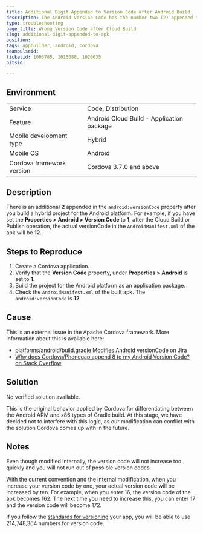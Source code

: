 ```yaml
---
title: Additional Digit Appended to Version Code after Android Build
description: The Android Version Code has the number two (2) appended to it after an application package cloud build.
type: troubleshooting
page_title: Wrong Version Code after Cloud Build
slug: additional-digit-appended-to-apk
position:
tags: appbuilder, android, cordova
teampulseid:
ticketid: 1003785, 1015088, 1020035
pitsid:

---
```


## Environment
<table>
  <tr>
    <td>Service</td>
    <td>Code, Distribution</td>	
  </tr>
  <tr>
    <td>Feature</td>
    <td>Android Cloud Build - Application package </td>	
  </tr>
  <tr>
    <td>Mobile development type</td>
    <td>Hybrid 
  <tr>
    <td>Mobile OS</td>
    <td>Android</td>	
  </tr>
  <tr>
    <td>Cordova framework version</td>
    <td>Cordova 3.7.0 and above</td>	
  </tr>
</table>

## Description
There is an additional **2** appended in the `android:versionCode` property after you build a hybrid project for the Android platform. For example, if you have set the **Properties > Android > Version Code** to **1**, after the Cloud Build or Publish operation, the actual versionCode in the `AndroidManifest.xml` of the apk will be **12**.

## Steps to Reproduce
1. Create a Cordova application.
1. Verify that the **Version Code** property, under **Properties > Android** is set to **1**.
1. Build the project for the Android platform as an application package.
1. Check the `AndroidManifest.xml` of the built apk. The `android:versionCode` is **12**.


## Cause
This is an external issue in the Apache Cordova framework. More information about this is available here:

* [platforms/android/build.gradle Modifies Android versionCode on Jira](https://issues.apache.org/jira/browse/CB-8976?jql=text%20~%20%22versionCode%22)
* [Why does Cordova/Phonegap append 8 to my Android Version Code? on Stack Overflow](http://stackoverflow.com/questions/32951375/why-does-cordova-phonegap-append-8-to-my-android-version-code)

## Solution
No verified solution available.

This is the original behavior applied by Cordova for differentiating between the Android ARM and x86 types of Gradle build. At this stage, we have decided not to interfere with this logic, as our modification can conflict with the solution Cordova comes up with in the future.

## Notes
Even though modified internally, the version code will not increase too quickly and you will not run out of possible version codes.

With the current convention and the internal modification, when you increase your version code by one, your actual version code will be increased by ten. For example, when you enter 16, the version code of the apk becomes 162. The next time you need to increase this, you can enter 17 and the version code will become 172.

If you follow the [standards for versioning](http://developer.android.com/tools/publishing/versioning.html) your app, you will be able to use 214,748,364 numbers for version code.